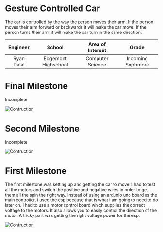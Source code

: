 ﻿# Gesture Controlled Car
The car is controlled by the way the person moves their arm.  If the person moves their arm forward or backwards it will make the car move.  If the person turns their arm it will make the car turn in the same direction.

| **Engineer** | **School** | **Area of Interest** | **Grade** |
|:--:|:--:|:--:|:--:|
| Ryan Dalal | Edgemont Highschool | Computer Science | Incoming Sophmore

# Final Milestone
  
Incomplete

![Contruction](https://t3.ftcdn.net/jpg/03/44/17/18/360_F_344171869_h3nxznW93zBoOLuMeIJ3Q3xzanFSN8vu.jpg)

# Second Milestone
  

Incomplete

![Contruction](https://t3.ftcdn.net/jpg/03/44/17/18/360_F_344171869_h3nxznW93zBoOLuMeIJ3Q3xzanFSN8vu.jpg)
  
# First Milestone
  

The first milestone was setting up and getting the car to move.  I had to test all the motors and switch the positive and negative wires in order to get them all the spin the right way.  Instead of using an ardunio uno board as the main controller, I used the esp because that is what I am going to need to do later on.  I had to use a motor control board which supplies the correct voltage to the motors.  It also allows you to easily control the direction of the motor.  A tricky part was getting the right voltage power for the esp.

![Contruction](https://vcunited.club/wp-content/uploads/2020/01/No-image-available-2.jpg)
